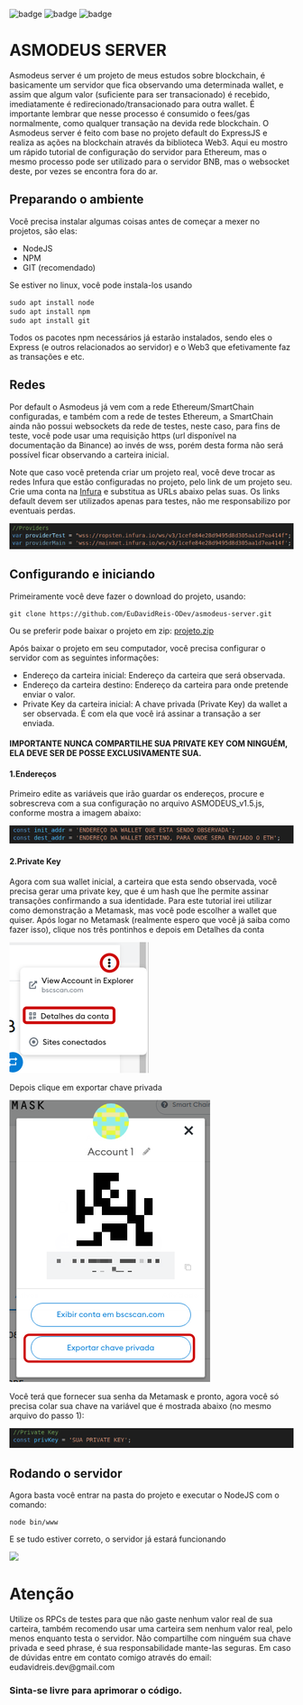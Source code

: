 ![badge](https://img.shields.io/static/v1?label=&message=nodejs&color=green&style=for-the-badge&logo=) ![badge](https://img.shields.io/static/v1?label=Express&message=framework&color=green&style=for-the-badge&logo=) ![badge](https://img.shields.io/static/v1?label=&message=web3&color=blue&style=for-the-badge&logo=)

# ASMODEUS SERVER

<p>Asmodeus server é um projeto de meus estudos sobre blockchain, é basicamente um servidor que fica observando uma determinada wallet, e assim que algum valor (suficiente para ser transacionado) é recebido, imediatamente é redirecionado/transacionado para outra wallet.
É importante lembrar que nesse processo é consumido o fees/gas normalmente, como qualquer transação na devida rede blockchain. 
 O Asmodeus server é feito com base no projeto default do ExpressJS e realiza as ações na blockchain através da biblioteca Web3.
Aqui eu mostro um rápido tutorial de configuração do servidor para Ethereum, mas o mesmo processo pode ser utilizado para o servidor BNB, mas o websocket deste, por vezes se encontra fora do ar.</p>

## Preparando o ambiente

<p>Você precisa instalar algumas coisas antes de começar a mexer no projetos, são elas:</p>

- NodeJS
- NPM
- GIT (recomendado)

Se estiver no linux, você pode instala-los usando

```
sudo apt install node
sudo apt install npm
sudo apt install git
```

Todos os pacotes npm necessários já estarão instalados, sendo eles o Express (e outros relacionados ao servidor) e o Web3 que efetivamente  faz as transações e etc.

## Redes

Por default o Asmodeus já vem com a rede Ethereum/SmartChain configuradas, e também com a rede de testes Ethereum, a SmartChain ainda não possui websockets da rede de testes, neste caso, para fins de teste, você pode usar uma requisição https (url disponível na documentação da Binance) ao invés de wss, porém desta forma não será possível ficar observando a carteira inicial.

 Note que caso você pretenda criar um projeto real, você deve trocar as redes Infura que estão configuradas no projeto, pelo link de um projeto seu. Crie uma conta na [Infura](https://infura.io) e substitua as URLs abaixo pelas suas. Os links default devem ser utilizados apenas para testes, não me responsabilizo por eventuais perdas.

![](IMGS/redeInfura.png)




## Configurando e iniciando

Primeiramente você deve fazer o download do projeto, usando:

```
git clone https://github.com/EuDavidReis-ODev/asmodeus-server.git
```

Ou se preferir pode baixar o projeto em zip: [projeto.zip](https://github.com/EuDavidReis-ODev/asmodeus-server/archive/refs/heads/main.zip)

Após baixar o projeto em seu computador, você precisa configurar o servidor com as seguintes informações:

- Endereço da carteira inicial: Endereço da carteira que será observada.
- Endereço da carteira destino: Endereço da carteira para onde pretende enviar o valor.
- Private Key da carteira inicial: A chave privada (Private Key) da wallet a ser observada. É com ela que você irá assinar a transação a ser enviada.

<h4>IMPORTANTE NUNCA COMPARTILHE SUA PRIVATE KEY COM NINGUÉM, ELA DEVE SER DE POSSE EXCLUSIVAMENTE SUA.</h4>



<h4>1.Endereços</h4>

<p>Primeiro edite as variáveis que irão guardar os endereços, procure e sobrescreva com a sua configuração no arquivo ASMODEUS_v1.5.js, conforme mostra a imagem abaixo:</p>

![](IMGS/Shot_tutorial-conf0001.png)

<h4>2.Private Key</h4>

<p>Agora com sua wallet inicial, a carteira que esta sendo observada, você precisa gerar uma private key, que é um hash que lhe permite assinar transações confirmando a sua identidade. Para este tutorial irei utilizar como demonstração a Metamask, mas você pode escolher a wallet que quiser.
Após logar no Metamask (realmente espero que você já saiba como fazer isso), clique nos três pontinhos e depois em Detalhes da conta</p>

![](IMGS/ShotMetamask.png)

Depois clique em exportar chave privada

![](IMGS/ExportandoChave.png)

Você terá que fornecer sua senha da Metamask e pronto, agora você só precisa colar sua chave na variável que é mostrada abaixo (no mesmo arquivo do passo 1):

![](IMGS/Shot_tutorial-conf0000.png)



## Rodando o servidor

<p>Agora basta você entrar na pasta do projeto e executar o NodeJS com o comando:</p>

```
node bin/www
```

E se tudo estiver correto, o servidor já estará funcionando

![](/home/megatron/Projetos/ASMODEUS_SERVER/IMGS/ServerRodando.png)



# Atenção

<p>Utilize os RPCs de testes para que não gaste nenhum valor real de sua carteira, também recomendo usar uma carteira sem nenhum valor real, pelo menos enquanto testa o servidor. Não compartilhe com ninguém sua chave privada e seed phrase, é sua responsabilidade mante-las seguras.
Em caso de dúvidas entre em contato comigo através do email: eudavidreis.dev@gmail.com</p>



### Sinta-se livre para aprimorar o código.